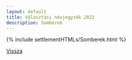 ```yaml
---
layout: default
title: Választási névjegyzék 2022
description: Somberek
---
```


{% include settlementHTMLs/Somberek.html %}

[Vissza](../)